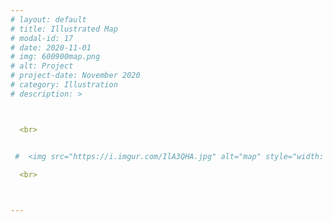 ```yaml
---
# layout: default
# title: Illustrated Map
# modal-id: 17
# date: 2020-11-01
# img: 600900map.png
# alt: Project
# project-date: November 2020
# category: Illustration
# description: >



  <br>


 #  <img src="https://i.imgur.com/IlA3QHA.jpg" alt="map" style="width: 100%;"/>
 
  <br>



---
```

